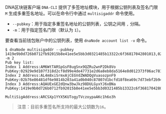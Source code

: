 
DNA区块链客户端 `DNA-CLI` 提供了多签地址模块，用于根据公钥列表及签名门限 `M` 生成多重签名地址。可以在命令行中通过 `multisigaddr` 命令使用。

- `--pubkey`：用于指定多重签名地址的公钥列表，公钥之间用 `,` 分隔。
- `-m`：用于指定签名门限（默认为 `1`）。

要查看当前钱包账户中的公钥列表，使用 `dnaNode account list -v` 命令。

```shell
$ dnaNode multisigaddr --pubkey 1419e9b0d726b0712fb92015b8e41ee5e5bb3d0321485b13322c6f36817042801013,02b76e86481df6e9814b203a41a0b040c87807d1bcfd18f8ea69c7d73ebf2b944a,02929e9d107f318d2cf8d99e4de47731e2d6a8eb8da5164e8d012373f06ac78157 -m 2
Pub key list:
Index 1 Address:AM6WtTARSpGsF8ugSnx9QZRu2wnP2Dk8Vo PubKey:02929e9d107f318d2cf8d99e4de47731e2d6a8eb8da5164e8d012373f06ac78157
Index 2 Address:AL4m8xiSrmxAjCEGVdZWADQgVuasozpnF9 PubKey:02b76e86481df6e9814b203a41a0b040c87807d1bcfd18f8ea69c7d73ebf2b944a
Index 3 Address:AQAUExGE2dQnw3bwJkz98DULGyxYJ6xBNa PubKey:1419e9b0d726b0712fb92015b8e41ee5e5bb3d0321485b13322c6f36817042801013

MultiSigAddress:ARCSXp1YYX5KUTogyTVczoypaAKc1h6o3h
```

>注意：目前多重签名所支持的最大公钥数为`16`。
